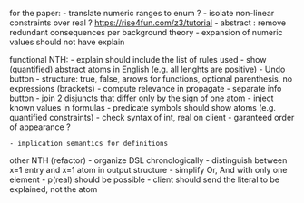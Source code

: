 
for the paper:
    - translate numeric ranges to enum ?
    - isolate non-linear constraints over real ? https://rise4fun.com/z3/tutorial
    - abstract : remove redundant consequences per background theory
    - expansion of numeric values should not have explain

functional NTH:
    - explain should include the list of rules used
    - show (quantified) abstract atoms in English (e.g. all lenghts are positive)
    - Undo button
    - structure: true, false, arrows for functions, optional parenthesis, no expressions (brackets)
    - compute relevance in propagate
    - separate info button
    - join 2 disjuncts that differ only by the sign of one atom
    - inject known values in formulas
    - predicate symbols should show atoms (e.g. quantified constraints)
    - check syntax of int, real on client
    - garanteed order of appearance ?

    - implication semantics for definitions

other NTH (refactor)
    - organize DSL chronologically
    - distinguish between x=1 entry and x=1 atom in output structure
    - simplify Or, And with only one element
    - p(real) should be possible
    - client should send the literal to be explained, not the atom